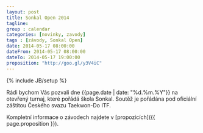 ```yaml
---
layout: post
title: Sonkal Open 2014
tagline: 
group : calendar
categories: [novinky, zavody]
tags : [závody, Sonkal Open]
date: 2014-05-17 08:00:00
dateFrom: 2014-05-17 08:00:00
dateTo: 2014-05-17 19:00:00
proposition: "http://goo.gl/y3V4iC"
---
```

{% include JB/setup %}

Rádi bychom Vás pozvali dne  {{page.date | date: "%d.%m.%Y"}} na otevřený turnaj, které pořádá škola Sonkal.
Soutěž je pořádána pod oficiální záštitou Českého svazu Taekwon-Do ITF.

Kompletní informace o závodech najdete v [propozicích]({{ page.proposition }}).
